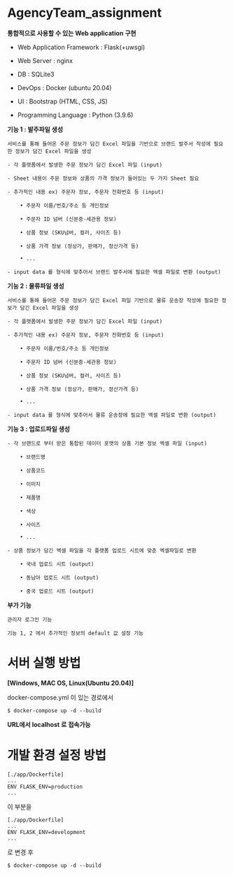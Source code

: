# AgencyTeam_assignment


**통합적으로 사용할 수 있는 Web application 구현**

- Web Application Framework : Flask(+uwsgi)

- Web Server : nginx

- DB : SQLite3

- DevOps : Docker (ubuntu 20.04)

- UI : Bootstrap (HTML, CSS, JS)

- Programming Language : Python (3.9.6)



**기능 1 : 발주파일 생성**

    서비스를 통해 들어온 주문 정보가 담긴 Excel 파일을 기반으로 브랜드 발주서 작성에 필요한 정보가 담긴 Excel 파일을 생성
    
    - 각 플랫폼에서 발생한 주문 정보가 담긴 Excel 파일 (input)
    
    - Sheet 내용이 주문 정보와 상품의 가격 정보가 들어있는 두 가지 Sheet 필요
    
    - 추가적인 내용 ex) 주문자 정보, 주문자 전화번호 등 (input)

        • 주문자 이름/번호/주소 등 개인정보
        
        • 주문자 ID 넘버 (신분증-세관용 정보)
        
        • 상품 정보 (SKU넘버, 컬러, 사이즈 등)
        
        • 상품 가격 정보 (정상가, 판매가, 정산가격 등)
        
        • ...

    - input data 를 형식에 맞추어서 브랜드 발주서에 필요한 엑셀 파일로 변환 (output)



**기능 2 : 물류파일 생성**

    서비스를 통해 들어온 주문 정보가 담긴 Excel 파일 기반으로 물류 운송장 작성에 필요한 정보가 담긴 Excel 파일을 생성
    
    - 각 플랫폼에서 발생한 주문 정보가 담긴 Excel 파일 (input)
    
    - 추가적인 내용 ex) 주문자 정보, 주문자 전화번호 등 (input)

        • 주문자 이름/번호/주소 등 개인정보
        
        • 주문자 ID 넘버 (신분증-세관용 정보)
        
        • 상품 정보 (SKU넘버, 컬러, 사이즈 등)
        
        • 상품 가격 정보 (정상가, 판매가, 정산가격 등)
        
        • ...

    - input data 를 형식에 맞추어서 물류 운송장에 필요한 엑셀 파일로 변환 (output)


**기능 3 : 업로드파일 생성**

    - 각 브랜드로 부터 받은 통합된 데이터 포맷의 상품 기본 정보 엑셀 파일 (input)

        • 브랜드명
        
        • 상품코드
        
        • 이미지
        
        • 제품명
        
        • 색상
        
        • 사이즈
        
        • ...

    - 상품 정보가 담긴 엑셀 파일을 각 플랫폼 업로드 시트에 맞춘 엑셀파일로 변환
    
        • 국내 업로드 시트 (output)
        
        • 동남아 업로드 시트 (output)
        
        • 중국 업로드 시트 (output)

**부가 기능**
    
    관리자 로그인 기능
    
    기능 1, 2 에서 추가적인 정보의 default 값 설정 기능

# 서버 실행 방법

**[Windows, MAC OS, Linux(Ubuntu 20.04)]**

docker-compose.yml 이 있는 경로에서

    $ docker-compose up -d --build

**URL에서 localhost 로 접속가능**

# 개발 환경 설정 방법
    
    [./app/Dockerfile]
    ...
    ENV FLASK_ENV=production
    ...
    
이 부분을

    [./app/Dockerfile]
    ...
    ENV FLASK_ENV=development
    ...

로 변경 후

    $ docker-compose up -d --build
